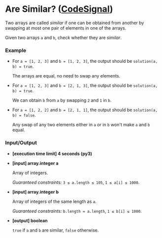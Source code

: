 # Are Similar? ([CodeSignal](https://app.codesignal.com/arcade/intro/level-4/xYXfzQmnhBvEKJwXP))

Two arrays are called _similar_ if one can be obtained from another by swapping at most one pair of elements in one of the arrays.

Given two arrays `a` and `b`, check whether they are _similar_.

### Example

*   For `a = [1, 2, 3]` and `b = [1, 2, 3]`, the output should be
    `solution(a, b) = true`.

    The arrays are equal, no need to swap any elements.

*   For `a = [1, 2, 3]` and `b = [2, 1, 3]`, the output should be
    `solution(a, b) = true`.

    We can obtain `b` from `a` by swapping `2` and `1` in `b`.

*   For `a = [1, 2, 2]` and `b = [2, 1, 1]`, the output should be
    `solution(a, b) = false`.

    Any swap of any two elements either in `a` or in `b` won't make `a` and `b` equal.



### Input/Output

*   **\[execution time limit\] 4 seconds (py3)**

*   **\[input\] array.integer a**

    Array of integers.

    _Guaranteed constraints:_
    `3 ≤ a.length ≤ 105`,
    `1 ≤ a[i] ≤ 1000`.

*   **\[input\] array.integer b**

    Array of integers of the same length as `a`.

    _Guaranteed constraints:_
    `b.length = a.length`,
    `1 ≤ b[i] ≤ 1000`.

*   **\[output\] boolean**

    `true` if `a` and `b` are similar, `false` otherwise.
